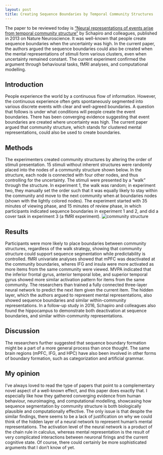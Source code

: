 ```yaml
---
layout: post
title: Creating Sequence Boundaries by Temporal Community Structures
---
```


The paper to be reviewed today is [“Neural representations of events arise from temporal community structure”](https://www.nature.com/articles/nn.3331) by Schapiro and colleagues, published in 2013 on Nature Neuroscience. It was well-known that people create sequence boundaries when the uncertainty was high. In the current paper, the authors argued the sequence boundaries could also be created when the mental representations of stimuli form various clusters, even when uncertainty remained constant. The current experiment confirmed the argument through behavioural tasks, fMRI analyses, and computational modelling. 

Introduction 
------
People experience the world by a continuous flow of information. However, the continuous experience often gets spontaneously segmented into various discrete events with clear and well-agreed boundaries. A question that follows is under what conditions will people create the event boundaries. There has been converging evidence suggesting that event boundaries are created where uncertainty was high. The current paper argued that community structure, which stands for clustered mental representations, could also be used to create boundaries. 

Methods
------
The experimenters created community structures by altering the order of stimuli presentation. 15 stimuli without inherent structures were randomly placed into the nodes of a community structure shown below. In the structure, each node is connected with four other nodes, and thus controlling for the uncertainty. The stimuli were presented by a “walk” through the structure. In experiment 1, the walk was random; in experiment two, they manually set the order such that it was equally likely to stay within the community and move to the next community when at boundaries nodes (shown with the lightly colored nodes). The experiment started with 35 minutes of viewing phase, and 15 minutes of review phase, in which participants indicated sequence boundaries in experiment 1 and 2, and did a cover task in experiment 3 (a fMRI experiment). 
![community structure](https://raw.githubusercontent.com/zimingcheng/zimingcheng.github.io/master/images/community_structure.jpg/100/100)

Results
------
Participants were more likely to place boundaries between community structures, regardless of the walk strategy, showing that community structure could support sequence segmentation while predictability is controlled. fMRI univariate analyses showed that mPFC was deactivated at the community boundaries, wheres IFG and insula were more activated as more items from the same community were viewed. MVPA indicated that the inferior frontal gyrus, anterior temporal lobe, and superior temporal gyrus showed more similar activation pattern for items from the same community. The researchers than trained a fully connected three-layer neural network to predict the next item given the current item. The hidden layer, which the authors argued to represent mental representations, also showed sequence boundaries and similar within-community representations. In a follow-up study in 2016, Schapiro and colleagues also found the hippocampus to demonstrate both deactivation at sequence boundaries, and similar within-community representations. 

Discussion 
------
The researchers further suggested that sequence boundary formation might be a part of a more general process than once thought. The same brain regions (mPFC, IFG, and HPC) have also been involved in other forms of boundary formation, such as categorization and artificial grammar.

My opinion
------
I’ve always loved to read the type of papers that point to a complementary novel aspect of a well-known effect, and this paper does exactly that. I especially like how they gathered converging evidence from human behaviour, neuroimaging, and computational modelling, showcasing how sequence segmentation by community structure is both biologically plausible and computationally effective. The only issue is that despite the similar findings, there seems to be a lack of justification on why we could think of the hidden layer of a neural network to represent human’s mental representations. The activation level of the neural network is a product of the chain rule in calculus, whereas mental representation is the result of very complicated interactions between neuronal firings and the current cognitive state. Of course, there could certainly be more sophisticated arguments that I don’t know of yet. 

